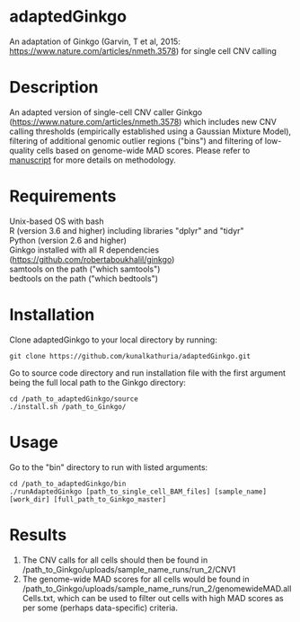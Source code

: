 # adaptedGinkgo
An adaptation of Ginkgo (Garvin, T et al, 2015: https://www.nature.com/articles/nmeth.3578) for single cell CNV calling
# Description
An adapted version of single-cell CNV caller Ginkgo (https://www.nature.com/articles/nmeth.3578) which includes new CNV calling thresholds (empirically established using a Gaussian Mixture Model), filtering of additional genomic outlier regions ("bins") and filtering of low-quality cells based on genome-wide MAD scores. Please refer to [manuscript]() for more details on methodology.
# Requirements
Unix-based OS with bash  
R (version 3.6 and higher) including libraries "dplyr" and "tidyr"  
Python (version 2.6 and higher)  
Ginkgo installed with all R dependencies (https://github.com/robertaboukhalil/ginkgo)  
samtools on the path ("which samtools")  
bedtools on the path  ("which bedtools") 
# Installation
Clone adaptedGinkgo to your local directory by running:
```
git clone https://github.com/kunalkathuria/adaptedGinkgo.git
```
Go to source code directory and run installation file with the first argument being the full local path to the Ginkgo directory:
```
cd /path_to_adaptedGinkgo/source
./install.sh /path_to_Ginkgo/
```
# Usage
Go to the "bin" directory to run with listed arguments:
```
cd /path_to_adaptedGinkgo/bin
./runAdaptedGinkgo [path_to_single_cell_BAM_files] [sample_name] [work_dir] [full_path_to_Ginkgo_master] 
```
# Results
1. The CNV calls for all cells should then be found in /path_to_Ginkgo/uploads/sample_name_runs/run_2/CNV1
2. The genome-wide MAD scores for all cells would be found in /path_to_Ginkgo/uploads/sample_name_runs/run_2/genomewideMAD.allCells.txt, which can be used to filter out cells with high MAD scores as per some (perhaps data-specific) criteria.

